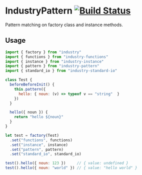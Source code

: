 # IndustryPattern [![Build Status](https://travis-ci.org/invrs/industry-pattern.svg?branch=master)](https://travis-ci.org/invrs/industry-pattern)

Pattern matching on factory class and instance methods.

## Usage

```js
import { factory } from "industry"
import { functions } from "industry-functions"
import { instance } from "industry-instance"
import { pattern } from "industry-pattern"
import { standard_io } from "industry-standard-io"

class Test {
  beforeBeforeInit() {
    this.pattern({
      hello: { noun: (v) => typeof v == "string"  }
    })
  }

  hello({ noun }) {
    return "hello ${noun}"
  }
}

let test = factory(Test)
  .set("functions", functions)
  .set("instance", instance)
  .set("pattern", pattern)
  .set("standard_io", standard_io)

test().hello({ noun: 123 })     // { value: undefined }
test().hello({ noun: "world" }) // { value: "hello world" }
```
